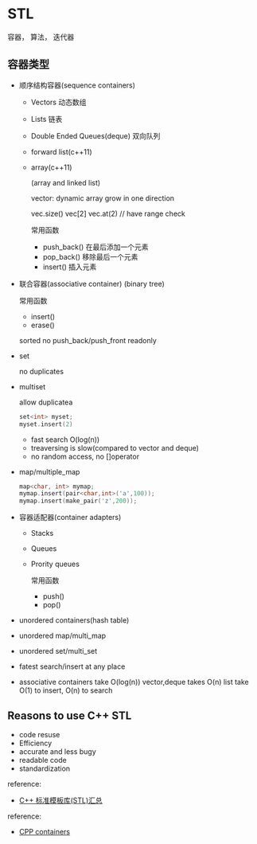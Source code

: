 # STL

容器， 算法， 迭代器

## 容器类型

- 顺序结构容器(sequence containers)

  - Vectors 动态数组
  - Lists 链表
  - Double Ended Queues(deque) 双向队列
  - forward list(c++11)
  - array(c++11)

    (array and linked list)

    vector: dynamic array grow in one direction

    vec.size()
    vec[2]
    vec.at(2) // have range check

    常用函数

    - push_back() 在最后添加一个元素
    - pop_back() 移除最后一个元素
    - insert() 插入元素

- 联合容器(associative container) (binary tree)


    常用函数

    - insert()
    - erase()

    sorted no push_back/push_front readonly

- set

  no duplicates

- multiset

  allow duplicatea

  ```cpp
  set<int> myset;
  myset.insert(2)
  ```

  - fast search O(log(n))
  - treaversing is slow(compared to vector and deque)
  - no random access, no []operator

- map/multiple_map

  ```cpp
  map<char, int> mymap;
  mymap.insert(pair<char,int>('a',100));
  mymap.insert(make_pair('z',200));
  ```

- 容器适配器(container adapters)

  - Stacks
  - Queues
  - Prority queues

    常用函数

    - push()
    - pop()

- unordered containers(hash table)

- unordered map/multi_map
- unordered set/multi_set

- fatest search/insert at any place
- associative containers take O(log(n))
  vector,deque takes O(n)
  list take O(1) to insert, O(n) to search

## Reasons to use C++ STL

- code resuse
- Efficiency
- accurate and less bugy
- readable code
- standardization

reference:

- [C++ 标准模板库(STL)汇总](https://blog.csdn.net/DaveBobo/article/details/56497466)

reference:

- [CPP containers](http://en.cppreference.com/w/cpp/container)
